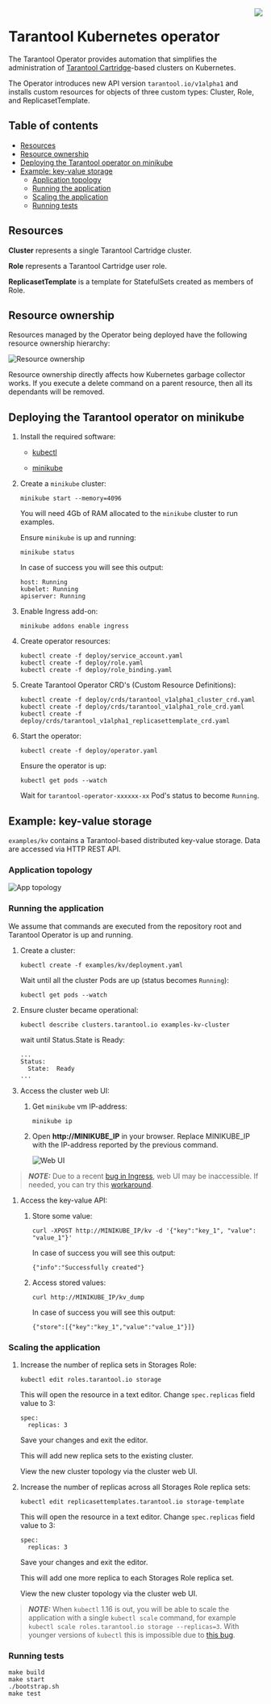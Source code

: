 <a href="http://tarantool.org">
   <img src="https://avatars2.githubusercontent.com/u/2344919?v=2&s=250"
align="right">
</a>

# Tarantool Kubernetes operator

The Tarantool Operator provides automation that simplifies the administration
of [Tarantool Cartridge](https://github.com/tarantool/cartridge)-based clusters
on Kubernetes.

The Operator introduces new API version `tarantool.io/v1alpha1` and installs
custom resources for objects of three custom types: Cluster, Role, and
ReplicasetTemplate.

## Table of contents

* [Resources](#resources)
* [Resource ownership](#resource-ownership)
* [Deploying the Tarantool operator on minikube](#deploying-the-tarantool-operator-on-minikube)
* [Example: key-value storage](#example-key-value-storage)
  * [Application topology](#application-topology)
  * [Running the application](#running-the-application)
  * [Scaling the application](#scaling-the-application)
  * [Running tests](#running-tests)

## Resources

**Cluster** represents a single Tarantool Cartridge cluster.

**Role** represents a Tarantool Cartridge user role.

**ReplicasetTemplate** is a template for StatefulSets created as members of Role.

## Resource ownership

Resources managed by the Operator being deployed have the following resource
ownership hierarchy:

![Resource ownership](./assets/resource_map.png)

Resource ownership directly affects how Kubernetes garbage collector works.
If you execute a delete command on a parent resource, then all its dependants
will be removed.

## Deploying the Tarantool operator on minikube

1. Install the required software:

    - [kubectl](https://kubernetes.io/docs/tasks/tools/install-kubectl)

    - [minikube](https://kubernetes.io/docs/tasks/tools/install-minikube/)

1. Create a `minikube` cluster:

    ```shell
    minikube start --memory=4096
    ```

    You will need 4Gb of RAM allocated to the `minikube` cluster to run examples.

    Ensure `minikube` is up and running:

    ```shell
    minikube status
    ```

    In case of success you will see this output:

    ```shell
    host: Running
    kubelet: Running
    apiserver: Running
    ```

1. Enable Ingress add-on:

    ```shell
    minikube addons enable ingress
    ```

1. Create operator resources:

    ```shell
    kubectl create -f deploy/service_account.yaml
    kubectl create -f deploy/role.yaml
    kubectl create -f deploy/role_binding.yaml
    ```

1. Create Tarantool Operator CRD's (Custom Resource Definitions):

    ```shell
    kubectl create -f deploy/crds/tarantool_v1alpha1_cluster_crd.yaml
    kubectl create -f deploy/crds/tarantool_v1alpha1_role_crd.yaml
    kubectl create -f deploy/crds/tarantool_v1alpha1_replicasettemplate_crd.yaml
    ```

1. Start the operator:

    ```shell
    kubectl create -f deploy/operator.yaml
    ```

    Ensure the operator is up:

    ```shell
    kubectl get pods --watch
    ```

    Wait for `tarantool-operator-xxxxxx-xx` Pod's status to become `Running`.

## Example: key-value storage

`examples/kv` contains a Tarantool-based distributed key-value storage.
Data are accessed via HTTP REST API.

### Application topology

![App topology](./examples/kv/assets/topology.png)

### Running the application

We assume that commands are executed from the repository root and
Tarantool Operator is up and running.

1. Create a cluster:

    ```shell
    kubectl create -f examples/kv/deployment.yaml
    ```

   Wait until all the cluster Pods are up (status becomes `Running`):

     ```shell
     kubectl get pods --watch
     ```

1.  Ensure cluster became operational:

    ```shell
    kubectl describe clusters.tarantool.io examples-kv-cluster
    ```

    wait until Status.State is Ready:

    ```shell
    ...
    Status:
      State:  Ready
    ...
    ```

1. Access the cluster web UI:

   1. Get `minikube` vm IP-address:

       ```shell
       minikube ip
       ```

   1. Open **http://MINIKUBE_IP** in your browser.
      Replace MINIKUBE_IP with the IP-address reported by the previous command.

      ![Web UI](./assets/kv_web_ui.png)

> **_NOTE:_** Due to a recent
> [bug in Ingress](https://github.com/kubernetes/minikube/issues/2840),
> web UI may be inaccessible. If needed, you can try this
> [workaround](https://github.com/kubernetes/minikube/issues/2840#issuecomment-492454708).

1. Access the key-value API:

   1. Store some value:

       ```shell
       curl -XPOST http://MINIKUBE_IP/kv -d '{"key":"key_1", "value": "value_1"}'
       ```

       In case of success you will see this output:

       ```shell
       {"info":"Successfully created"}
       ```

   1. Access stored values:

       ```shell
       curl http://MINIKUBE_IP/kv_dump
       ```

       In case of success you will see this output:

       ```shell
       {"store":[{"key":"key_1","value":"value_1"}]}
       ```

### Scaling the application

1. Increase the number of replica sets in Storages Role:

    ```shell
    kubectl edit roles.tarantool.io storage
    ```

    This will open the resource in a text editor.
    Change `spec.replicas` field value to 3:

    ```shell
    spec:
      replicas: 3
    ```

    Save your changes and exit the editor.

    This will add new replica sets to the existing cluster.

    View the new cluster topology via the cluster web UI.

1. Increase the number of replicas across all Storages Role replica sets:

    ```shell
    kubectl edit replicasettemplates.tarantool.io storage-template
    ```

    This will open the resource in a text editor.
    Change `spec.replicas` field value to 3:

    ```shell
    spec:
      replicas: 3
    ```

    Save your changes and exit the editor.

    This will add one more replica to each Storages Role replica set.

    View the new cluster topology via the cluster web UI.

> **_NOTE:_** When `kubectl` 1.16 is out, you will be able to scale the
> application with a single `kubectl scale` command, for example
> `kubectl scale roles.tarantool.io storage --replicas=3`.
> With younger versions of `kubectl` this is impossible due to
> [this bug](https://github.com/kubernetes/kubernetes/issues/80515).

### Running tests

```shell
make build
make start
./bootstrap.sh
make test
```
